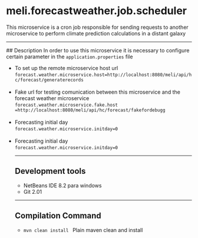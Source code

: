 # meli.forecastweather.job.scheduler
<p>This microservice is a cron job responsible for sending requests to another microservice to perform climate prediction calculations in a distant galaxy</p>

<hr>
## Description
In order to use this microservice it is necessary to configure certain 
parameter in the <code>application.properties</code> file<br/>
<ul>
<li>
 To set up the remote microservice host url<br/>
  <code>forecast.weather.microservice.host=http://localhost:8080/meli/api/hc/forecast/generaterecords</code><br/>
</li>
<br>
<li>
 Fake url for testing comunication between this microservice and the forecast weather microservice<br/>
  <code>forecast.weather.microservice.fake.host =http://localhost:8080/meli/api/hc/forecast/fakefordebugg</code><br/>
</li>
<br>
<li>
 Forecasting initial day<br/>
  <code>forecast.weather.microservice.initday=0</code><br/>
</li><br>
<li>
 Forecasting initial day<br/>
  <code>forecast.weather.microservice.initday=0</code><br/>
</li>
<hr>

## Development tools
<ul>
    <li>
        NetBeans IDE 8.2 para windows
    </li>
    <li>
        Git 2.01
    </li>
</ul>
<hr>

## Compilation Command

<ul>
    <li>
        <code>mvn clean install </code> Plain maven clean and install
    </li>
</ul>

